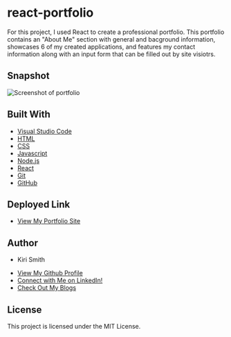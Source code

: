 # react-portfolio

For this project, I used React to create a professional portfolio.  This portfolio contains an "About Me" section with general and bacground information, showcases 6 of my created applications, and features my contact information along with an input form that can be filled out by site visiotrs.

## Snapshot

<img src="assets/Snip.JPG" alt="Screenshot of portfolio">

## Built With

* [Visual Studio Code](https://code.visualstudio.com/)
* [HTML](https://developer.mozilla.org/en-US/docs/Web/HTML)
* [CSS](https://developer.mozilla.org/en-US/docs/Web/CSS)
* [Javascript](https://developer.mozilla.org/en-US/docs/Web/javascript)
* [Node.js](https://nodejs.org/en/)
* [React](https://reactjs.org/)
* [Git](https://git-scm.com/)
* [GitHub](github.com)

## Deployed Link

* [View My Portfolio Site](https://kiri-smith.github.io/react-portfolio/)

## Author

* Kiri Smith 

- [View My Github Profile](https://github.com/kiri-smith)
- [Connect with Me on LinkedIn!](https://www.linkedin.com/in/kiri-lynne-smith/)
- [Check Out My Blogs](https://medium.com/@kirilynne)

## License

This project is licensed under the MIT License.